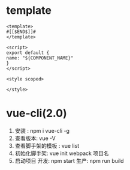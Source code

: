 # template
    <template>
    #[[$END$]]#
    </template>

    <script>
    export default {
    name: "${COMPONENT_NAME}"
    }
    </script>

    <style scoped>

    </style>

# vue-cli(2.0)
  1. 安装 : npm i vue-cli -g
  2. 查看版本: vue -V
  3. 查看脚手架的模板 : vue list
  4. 初始化脚手架: vue init webpack 项目名
  5. 启动项目
        开发: npm start
        生产: npm run build
